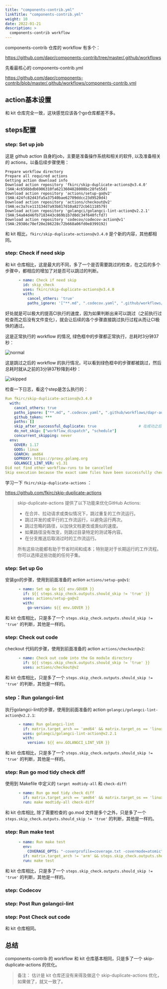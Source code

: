 ```yaml
---
title: "components-contrib.yml"
linkTitle: "components-contrib.yml"
weight: 10
date: 2022-01-21
description: >
  components-contrib workflow
---
```


components-contrib 仓库的 workflow 有多个：

https://github.com/dapr/components-contrib/tree/master/.github/workflows

先看最核心的 components-contrib.yml

https://github.com/dapr/components-contrib/blob/master/.github/workflows/components-contrib.yml

## action基本设置

和 kit 仓库完全一致，这块感觉应该各个go仓库都差不多。

## steps配置

### step: Set up job

这是 github action 自身的job，主要是准备操作系统和相关的软件, 以及准备相关的 actions，以备后续步骤使用：

```
Prepare workflow directory
Prepare all required actions
Getting action download info
Download action repository 'fkirc/skip-duplicate-actions@v3.4.0' (SHA:4c656bbdb6906310fa6213604828008bc28fe55d)
Download action repository 'actions/setup-go@v2' (SHA:424fc82d43fa5a37540bae62709ddcc23d9520d4)
Download action repository 'actions/checkout@v2' (SHA:ec3a7ce113134d7a93b817d10a8272cb61118579)
Download action repository 'golangci/golangci-lint-action@v2.2.1' (SHA:54a84d46fb7183443c869b1b7d0dc34f640fcfd7)
Download action repository 'codecov/codecov-action@v1' (SHA:29386c70ef20e286228c72b668a06fd0e8399192)
```

和 kit 相比，`fkirc/skip-duplicate-actions@v3.4.0` 是个新的内容，其他都相同。

### step: Check if need skip

和 kit 仓库相比，这是最大的不同，多了一个是否需要跳过的检查，在之后的多个步骤中，都相应的增加了对是否可以跳过的判断。

```yaml
      - name: Check if need skip
        id: skip_check
        uses: fkirc/skip-duplicate-actions@v3.4.0
        with:
          cancel_others: 'true'
          paths_ignore: '["**.md", ".codecov.yaml", ".github/workflows/dapr-automerge.yml"]'
```

好处就是可以极大的提高CI执行的速度，因为如果判断出来可以跳过（之前执行过检查而之后没有文件变化），就会让后续的各个步骤直接跳过执行过程从而让CI极快的通过。

这是正常执行的 workflow 的情况, 绿色框中的步骤都正常执行，总耗时3分钟37秒：

![normal](images/normal.png)

这是跳过之后的 workflow 的执行情况，可以看到绿色框中的步骤都被跳过，然后总耗时就从之前的3分钟37秒降到4秒：

![skipped](images/skipped.png)

检查一下日志，看这个step是怎么执行的：

```yaml
Run fkirc/skip-duplicate-actions@v3.4.0
  with:
    cancel_others: true
    paths_ignore: ["**.md", ".codecov.yaml", ".github/workflows/dapr-automerge.yml"]
    github_token: ***
    paths: []
    skip_after_successful_duplicate: true					# 在成功之后的重复就跳过
    do_not_skip: ["workflow_dispatch", "schedule"]
    concurrent_skipping: never
  env:
    GOVER: 1.17
    GOOS: linux
    GOARCH: amd64
    GOPROXY: https://proxy.golang.org
    GOLANGCI_LINT_VER: v1.31
Did not find other workflow-runs to be cancelled
Skip execution because the exact same files have been successfully checked in https://github.com/dapr/components-contrib/actions/runs/1715733057							# 发现之前有成功的检查，而文件和当前完全相同
```

学习一下 `fkirc/skip-duplicate-actions` ：

https://github.com/fkirc/skip-duplicate-actions

> skip-duplicate-actions 提供了以下功能来优化GitHub Actions: 
>
> - 在合并、拉动请求或类似情况下，跳过重复的工作流运行。
> - 跳过并发的或平行的工作流运行，以避免运行两次。
> - 跳过忽略的路径，以加快文档更改或类似的速度。
> - 如果路径没有改变，则跳过目录特定的测试等内容。
> - 在分支推送后取消过时的工作流运行。
> 
> 所有这些功能都有助于节省时间和成本；特别是对于长期运行的工作流程。你可以选择这些功能的任何子集。

### step: Set up Go 

安装go的步骤，使用到前面准备的 action `actions/setup-go@v1`:

```yaml
      - name: Set up Go ${{ env.GOVER }}
        if: ${{ steps.skip_check.outputs.should_skip != 'true' }}
        uses: actions/setup-go@v2
        with:
          go-version: ${{ env.GOVER }}
```

和 kit 仓库相比，只是多了一个 `steps.skip_check.outputs.should_skip != 'true'` 的判断，其他是一样的。

### step: Check out code

checkout 代码的步骤，使用到前面准备的 action `actions/checkout@v2`:

```yaml
      - name: Check out code into the Go module directory
        if: ${{ steps.skip_check.outputs.should_skip != 'true' }}
        uses: actions/checkout@v2
```

和 kit 仓库相比，只是多了一个 `steps.skip_check.outputs.should_skip != 'true'` 的判断，其他是一样的。

### step：Run golangci-lint

执行golangci-lint的步骤，使用到前面准备的 action `golangci/golangci-lint-action@v2.2.1`:

```yaml
      - name: Run golangci-lint
        if: matrix.target_arch == 'amd64' && matrix.target_os == 'linux' && steps.skip_check.outputs.should_skip != 'true'
        uses: golangci/golangci-lint-action@v2.2.1
        with:
          version: ${{ env.GOLANGCI_LINT_VER }}
```

和 kit 仓库相比，只是多了一个 `steps.skip_check.outputs.should_skip != 'true'` 的判断，其他是一样的。

### step: Run go mod tidy check diff

使用到 Makefile 中定义的 `target modtidy-all`  和 `check-diff`:

```yaml
      - name: Run go mod tidy check diff
        if: matrix.target_arch == 'amd64' && matrix.target_os == 'linux' && steps.skip_check.outputs.should_skip != 'true'
        run: make modtidy-all check-diff
```

和 kit 仓库相比, 除了需要检查的 go.mod 文件是多个之外，只是多了一个 `steps.skip_check.outputs.should_skip != 'true'` 的判断，其他是一样的。

### step: Run make test

```yaml
      - name: Run make test
        env:
          COVERAGE_OPTS: "-coverprofile=coverage.txt -covermode=atomic"
        if: matrix.target_arch != 'arm' && steps.skip_check.outputs.should_skip != 'true'
        run: make test
```

和 kit 仓库相比，只是多了一个 `steps.skip_check.outputs.should_skip != 'true'` 的判断，其他是一样的。

### step: Codecov

### step: Post Run golangci-lint

### step: Post Check out code 

和 kit 仓库相同。

## 总结

components-contrib 的 workflow 和 kit 仓库基本相同，只是多了一个 skip-duplicate-actions 的优化。

> 备注： 估计是 kit 仓库还没有来得及做这个 skip-duplicate-actions 优化，如果做了，就又一致了。


